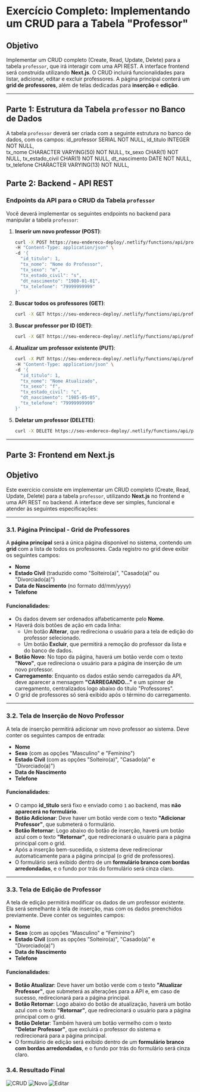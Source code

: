 # Exercício Completo: Implementando um CRUD para a Tabela "Professor"

## Objetivo
Implementar um CRUD completo (Create, Read, Update, Delete) para a tabela `professor`, que irá interagir com uma API REST. A interface frontend será construída utilizando **Next.js**. O CRUD incluirá funcionalidades para listar, adicionar, editar e excluir professores. A página principal conterá um **grid de professores**, além de telas dedicadas para **inserção** e **edição**.

---

## Parte 1: Estrutura da Tabela `professor` no Banco de Dados

A tabela `professor` deverá ser criada com a seguinte estrutura no banco de dados, com os campos:
    id_professor     SERIAL                 NOT NULL,
    id_titulo        INTEGER                NOT NULL,  
    tx_nome          CHARACTER VARYING(50)  NOT NULL,
    tx_sexo          CHAR(1)                NOT NULL,
    tx_estado_civil  CHAR(1)                NOT NULL,
    dt_nascimento    DATE                   NOT NULL,
    tx_telefone      CHARACTER VARYING(13)  NOT NULL,  


## Parte 2: Backend - API REST

### Endpoints da API para o CRUD da Tabela `professor`
Você deverá implementar os seguintes endpoints no backend para manipular a tabela `professor`:

1. **Inserir um novo professor (POST)**:
    ```bash
    curl -X POST https://seu-endereco-deploy/.netlify/functions/api/professor \
    -H "Content-Type: application/json" \
    -d '{
      "id_titulo": 1,
      "tx_nome": "Nome do Professor",
      "tx_sexo": "m",
      "tx_estado_civil": "s",
      "dt_nascimento": "1980-01-01",
      "tx_telefone": "79999999999"
    }'
    ```

2. **Buscar todos os professores (GET)**:
    ```bash
    curl -X GET https://seu-endereco-deploy/.netlify/functions/api/professor
    ```

3. **Buscar professor por ID (GET)**:
    ```bash
    curl -X GET https://seu-endereco-deploy/.netlify/functions/api/professor/ID_DO_PROFESSOR
    ```

4. **Atualizar um professor existente (PUT)**:
    ```bash
    curl -X PUT https://seu-endereco-deploy/.netlify/functions/api/professor/ID_DO_PROFESSOR \
    -H "Content-Type: application/json" \
    -d '{
      "id_titulo": 1,
      "tx_nome": "Nome Atualizado",
      "tx_sexo": "f",
      "tx_estado_civil": "c",
      "dt_nascimento": "1985-05-05",
      "tx_telefone": "79999999999"
    }'
    ```

5. **Deletar um professor (DELETE)**:
    ```bash
    curl -X DELETE https://seu-endereco-deploy/.netlify/functions/api/professor/ID_DO_PROFESSOR
    ```

---

## Parte 3: Frontend em Next.js

## Objetivo
Este exercício consiste em implementar um CRUD completo (Create, Read, Update, Delete) para a tabela `professor`, utilizando **Next.js** no frontend e uma API REST no backend. A interface deve ser simples, funcional e atender às seguintes especificações:

---

### 3.1. Página Principal - Grid de Professores

A **página principal** será a única página disponível no sistema, contendo um **grid** com a lista de todos os professores. Cada registro no grid deve exibir os seguintes campos:
- **Nome**
- **Estado Civil** (traduzido como "Solteiro(a)", "Casado(a)" ou "Divorciado(a)")
- **Data de Nascimento** (no formato dd/mm/yyyy)
- **Telefone**

#### Funcionalidades:
- Os dados devem ser ordenados alfabeticamente pelo **Nome**.
- Haverá dois botões de ação em cada linha:
  - Um botão **Alterar**, que redireciona o usuário para a tela de edição do professor selecionado.
  - Um botão **Excluir**, que permitirá a remoção do professor da lista e do banco de dados.
- **Botão Novo**: No topo da página, haverá um botão verde com o texto **"Novo"**, que redireciona o usuário para a página de inserção de um novo professor.
- **Carregamento**: Enquanto os dados estão sendo carregados da API, deve aparecer a mensagem **"CARREGANDO..."** e um spinner de carregamento, centralizados logo abaixo do título "Professores".
- O grid de professores só será exibido após o término do carregamento.

---

### 3.2. Tela de Inserção de Novo Professor

A tela de inserção permitirá adicionar um novo professor ao sistema. Deve conter os seguintes campos de entrada:
- **Nome**
- **Sexo** (com as opções "Masculino" e "Feminino")
- **Estado Civil** (com as opções "Solteiro(a)", "Casado(a)" e "Divorciado(a)")
- **Data de Nascimento**
- **Telefone**

#### Funcionalidades:
- O campo **id_titulo** será fixo e enviado como `1` ao backend, mas **não aparecerá no formulário**.
- **Botão Adicionar**: Deve haver um botão verde com o texto **"Adicionar Professor"**, que submeterá o formulário.
- **Botão Retornar**: Logo abaixo do botão de inserção, haverá um botão azul com o texto **"Retornar"**, que redirecionará o usuário para a página principal com o grid.
- Após a inserção bem-sucedida, o sistema deve redirecionar automaticamente para a página principal (o grid de professores).
- O formulário será exibido dentro de um **formulário branco com bordas arredondadas**, e o fundo por trás do formulário será cinza claro.

---

### 3.3. Tela de Edição de Professor

A tela de edição permitirá modificar os dados de um professor existente. Ela será semelhante à tela de inserção, mas com os dados preenchidos previamente. Deve conter os seguintes campos:
- **Nome**
- **Sexo** (com as opções "Masculino" e "Feminino")
- **Estado Civil** (com as opções "Solteiro(a)", "Casado(a)" e "Divorciado(a)")
- **Data de Nascimento**
- **Telefone**

#### Funcionalidades:
- **Botão Atualizar**: Deve haver um botão verde com o texto **"Atualizar Professor"**, que submeterá as alterações para a API e, em caso de sucesso, redirecionará para a página principal.
- **Botão Retornar**: Logo abaixo do botão de atualização, haverá um botão azul com o texto **"Retornar"**, que redirecionará o usuário para a página principal com o grid.
- **Botão Deletar**: Também haverá um botão vermelho com o texto **"Deletar Professor"**, que excluirá o professor do sistema e redirecionará para a página principal.
- O formulário de edição será exibido dentro de um **formulário branco com bordas arredondadas**, e o fundo por trás do formulário será cinza claro.

### 3.4. Resultado Final

![CRUD](./img/crud.png)
![Novo](./img/new.png)
![Editar](./img/edit.png)